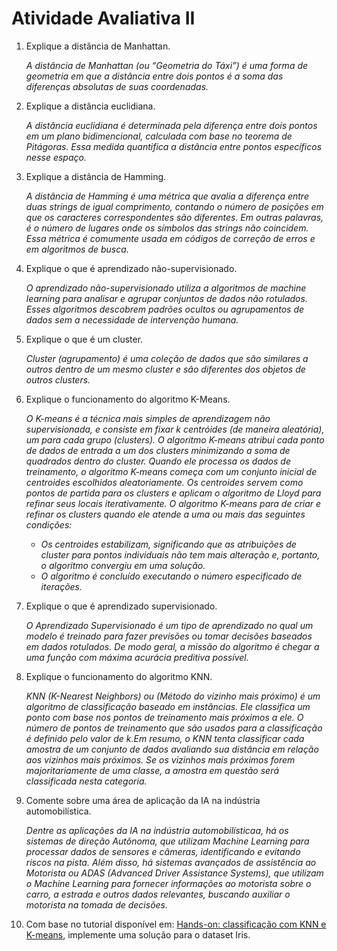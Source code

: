 # Atividade Avaliativa II

1. Explique a distância de Manhattan.

    _A distância de Manhattan (ou “Geometria do Táxi”) é uma forma de geometria em que a distância entre dois pontos é a soma das diferenças absolutas de suas coordenadas._    

2. Explique a distância euclidiana.  

    _A distância euclidiana é determinada pela diferença entre dois pontos em um plano bidimencional, calculada com base no teorema de Pitágoras. Essa medida quantifica a distância entre pontos específicos nesse espaço._

3. Explique a distância de Hamming.  

    _A distância de Hamming é uma métrica que avalia a diferença entre duas strings de igual comprimento, contando o número de posições em que os caracteres correspondentes são diferentes. Em outras palavras, é o número de lugares onde os símbolos das strings não coincidem. Essa métrica é comumente usada em códigos de correção de erros e em algoritmos de busca._
  
4. Explique o que é aprendizado não-supervisionado.

    _O aprendizado não-supervisionado utiliza a algoritmos de machine learning para analisar e agrupar conjuntos de dados não rotulados. Esses algoritmos descobrem padrões ocultos ou agrupamentos de dados sem a necessidade de intervenção humana._
   
5. Explique o que é um cluster.

    _Cluster (agrupamento) é uma coleção de dados que são similares a outros dentro de um mesmo cluster e são diferentes dos objetos de outros clusters._
   
6. Explique o funcionamento do algoritmo K-Means.

    _O K-means é a técnica mais simples de aprendizagem não supervisionada, e consiste em fixar k centróides (de maneira aleatória), um para cada grupo (clusters). O algoritmo K-means atribui cada ponto de dados de entrada a um dos clusters minimizando a soma de quadrados dentro do cluster. Quando ele processa os dados de treinamento, o algoritmo K-means começa com um conjunto inicial de centroides escolhidos aleatoriamente. Os centroides servem como pontos de partida para os clusters e aplicam o algoritmo de Lloyd para refinar seus locais iterativamente. O algoritmo K-means para de criar e refinar os clusters quando ele atende a uma ou mais das seguintes condições:_

   * _Os centroides estabilizam, significando que as atribuições de cluster para pontos individuais não tem mais alteração e, portanto, o algoritmo convergiu em uma solução._  
   * _O algoritmo é concluído executando o número especificado de iterações._ 

7. Explique o que é aprendizado supervisionado.
    
    _O Aprendizado Supervisionado é um tipo de aprendizado no qual um modelo é treinado para fazer previsões ou tomar decisões baseados em dados rotulados. De modo geral, a missão do algoritmo é chegar a uma função com máxima acurácia preditiva possível._

8. Explique o funcionamento do algoritmo KNN.
    
    _KNN (K-Nearest Neighbors) ou (Método do vizinho mais próximo) é um algoritmo de classificação baseado em instâncias. Ele classifica um ponto com base nos pontos de treinamento mais próximos a ele. O número de pontos de treinamento que são usados para a classificação é definido pelo valor de k.Em resumo, o KNN tenta classificar cada amostra de um conjunto de dados avaliando sua distância em relação aos vizinhos mais próximos. Se os vizinhos mais próximos forem majoritariamente de uma classe, a amostra em questão será classificada nesta categoria._

9. Comente sobre uma área de aplicação da IA na indústria automobilística.
         
    _Dentre as aplicações da IA na indústria automobilísticaa, há os sistemas de direção Autônoma, que utilizam Machine Learning para processar dados de sensores e câmeras, identificando e evitando riscos na pista._
    _Além disso, há sistemas avançados de assistência ao Motorista ou ADAS (Advanced Driver Assistance Systems), que utilizam o Machine Learning para fornecer informações ao motorista sobre o carro, a estrada e outros dados relevantes, buscando auxiliar o motorista na tomada de decisões._

10. Com base no tutorial disponível em: [Hands-on: classificação com KNN e K-means](https://ateliware.com/blog/classificacao-knn-k-means), implemente uma solução para o dataset Iris.

























